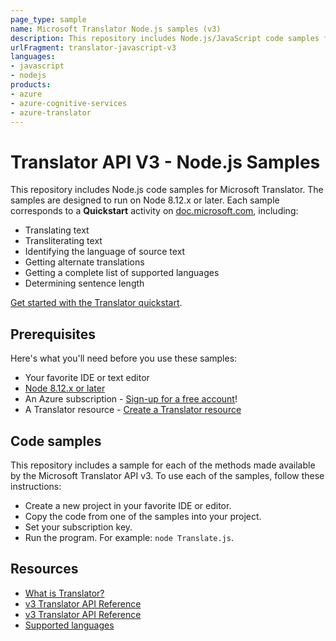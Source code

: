 ```yaml
---
page_type: sample
name: Microsoft Translator Node.js samples (v3)
description: This repository includes Node.js/JavaScript code samples for Microsoft Translator. 
urlFragment: translator-javascript-v3
languages:
- javascript
- nodejs
products:
- azure
- azure-cognitive-services
- azure-translator
---
```


# Translator API V3 - Node.js Samples

This repository includes Node.js code samples for Microsoft Translator. The samples are designed to run on Node 8.12.x or later. Each sample corresponds to a **Quickstart** activity on [doc.microsoft.com](https://docs.microsoft.com/azure/cognitive-services/translator/), including:

* Translating text
* Transliterating text
* Identifying the language of source text
* Getting alternate translations
* Getting a complete list of supported languages
* Determining sentence length

[Get started with the Translator quickstart](https://docs.microsoft.com/azure/cognitive-services/translator/quickstart-translator).

## Prerequisites

Here's what you'll need before you use these samples:

* Your favorite IDE or text editor
* [Node 8.12.x or later](https://nodejs.org/en/)
* An Azure subscription - [Sign-up for a free account](https://docs.microsoft.com/azure/cognitive-services/translator/translator-text-how-to-signup)!
* A Translator resource - [Create a Translator resource](https://ms.portal.azure.com/#create/Microsoft.CognitiveServicesTextTranslation)

## Code samples

This repository includes a sample for each of the methods made available by the Microsoft Translator API v3. To use each of the samples, follow these instructions:

* Create a new project in your favorite IDE or editor.
* Copy the code from one of the samples into your project.
* Set your subscription key.
* Run the program. For example: `node Translate.js`.

## Resources

* [What is Translator?](https://docs.microsoft.com/azure/cognitive-services/translator/translator-info-overview)
* [v3 Translator API Reference](https://docs.microsoft.com/azure/cognitive-services/translator/)
* [v3 Translator API Reference](https://docs.microsoft.com/azure/cognitive-services/translator/)
* [Supported languages](https://docs.microsoft.com/azure/cognitive-services/translator/language-support)
